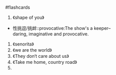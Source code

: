 #flashcards 

1. 《shape of you》

- 性挑逗/挑衅::provocative:The show's a keeper–daring, imaginative and provocative. <!--SR:!2023-03-02-10-48,1,210-->

1. 《senorita》
2. 《we are the world》
3. 《They don‘t care about us》
4. 《Take me home, country road》
5. 


